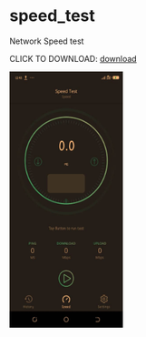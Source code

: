 # speed_test
Network Speed test

CLICK TO DOWNLOAD: <a href="https://drive.google.com/file/d/1whafGZAK7_TOjHaTyOIm8OPFL1op-IUu/view?usp=sharing" target="_blank" rel="noopener noreferrer" class="cta">download</a>

<img src="https://github.com/phonixcode/speed_test/blob/main/snapsot/IMG-20201123-WA0049.jpg" height="450px" width="200px">
